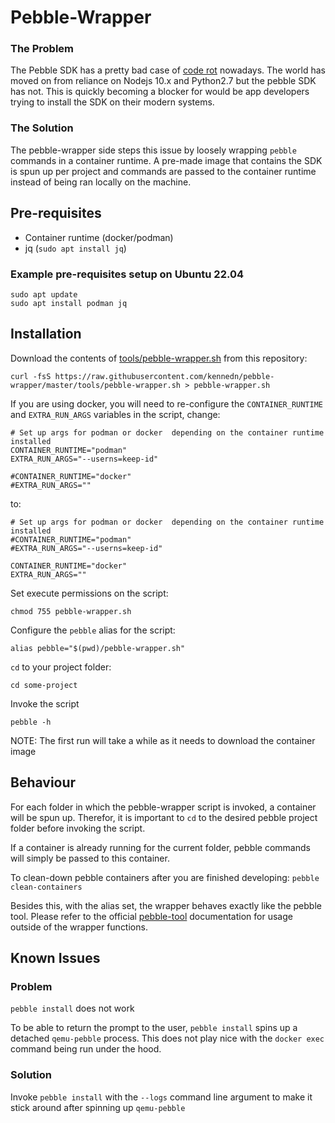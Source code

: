 # Pebble-Wrapper

### The Problem

The Pebble SDK has a pretty bad case of [code rot](https://en.wikipedia.org/wiki/Software_rot) nowadays. The world has moved on from reliance on Nodejs 10.x and Python2.7 but the pebble SDK has not. This is quickly becoming a blocker for would be app developers trying to install the SDK on their modern systems.

### The Solution

The pebble-wrapper side steps this issue by loosely wrapping `pebble` commands in a container runtime. A pre-made image that contains the SDK is spun up per project and commands are passed to the container runtime instead of being ran locally on the machine.

## Pre-requisites  

- Container runtime (docker/podman)
- jq (`sudo apt install jq`)

### Example pre-requisites setup on Ubuntu 22.04

```shell
sudo apt update
sudo apt install podman jq
```

## Installation

Download the contents of [tools/pebble-wrapper.sh](https://raw.githubusercontent.com/kennedn/pebble-wrapper/master/tools/pebble-wrapper.sh) from this repository:
```shell
curl -fsS https://raw.githubusercontent.com/kennedn/pebble-wrapper/master/tools/pebble-wrapper.sh > pebble-wrapper.sh
```

If you are using docker, you will need to re-configure the `CONTAINER_RUNTIME` and `EXTRA_RUN_ARGS` variables in the script, change:
```shell
# Set up args for podman or docker  depending on the container runtime installed
CONTAINER_RUNTIME="podman"
EXTRA_RUN_ARGS="--userns=keep-id"

#CONTAINER_RUNTIME="docker"
#EXTRA_RUN_ARGS=""
```
to:
```shell
# Set up args for podman or docker  depending on the container runtime installed
#CONTAINER_RUNTIME="podman"
#EXTRA_RUN_ARGS="--userns=keep-id"

CONTAINER_RUNTIME="docker"
EXTRA_RUN_ARGS=""
```

Set execute permissions on the script:
```shell
chmod 755 pebble-wrapper.sh
```

Configure the `pebble` alias for the script:
```shell
alias pebble="$(pwd)/pebble-wrapper.sh"
```

`cd` to your project folder:
```shell
cd some-project
```

Invoke the script 
```shell
pebble -h
```
NOTE: The first run will take a while as it needs to download the container image

## Behaviour

For each folder in which the pebble-wrapper script is invoked, a container will be spun up. Therefor, it is important to `cd` to the desired pebble project folder before invoking the script.

If a container is already running for the current folder, pebble commands will simply be passed to this container.

To clean-down pebble containers after you are finished developing:
`pebble clean-containers`

Besides this, with the alias set, the wrapper behaves exactly like the pebble tool. Please refer to the official [pebble-tool](https://developer.rebble.io/developer.pebble.com/guides/tools-and-resources/pebble-tool/index.html) documentation for usage outside of the wrapper functions.


## Known Issues

### Problem
`pebble install` does not work

To be able to return the prompt to the user, `pebble install` spins up a detached `qemu-pebble` process. This does not play nice with the `docker exec` command being run under the hood.

### Solution
Invoke `pebble install` with the `--logs` command line argument to make it stick around after spinning up `qemu-pebble`
